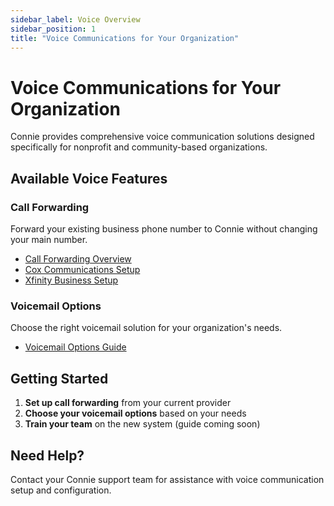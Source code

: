 ```yaml
---
sidebar_label: Voice Overview
sidebar_position: 1
title: "Voice Communications for Your Organization"
---
```


# Voice Communications for Your Organization

Connie provides comprehensive voice communication solutions designed specifically for nonprofit and community-based organizations.

## Available Voice Features

### Call Forwarding
Forward your existing business phone number to Connie without changing your main number.
- [Call Forwarding Overview](call-forwarding/)
- [Cox Communications Setup](call-forwarding/cox-communications)
- [Xfinity Business Setup](call-forwarding/xfinity-business)

### Voicemail Options
Choose the right voicemail solution for your organization's needs.
- [Voicemail Options Guide](voicemail/voicemail-options-guide)

## Getting Started

1. **Set up call forwarding** from your current provider
2. **Choose your voicemail options** based on your needs
3. **Train your team** on the new system (guide coming soon)

## Need Help?

Contact your Connie support team for assistance with voice communication setup and configuration.